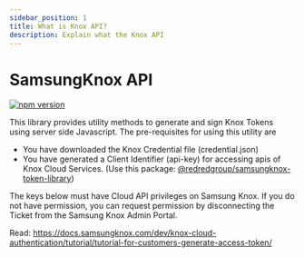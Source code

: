 ```yaml
---
sidebar_position: 1
title: What is Knox API?
description: Explain what the Knox API
---
```


# SamsungKnox API

[![npm version](https://badge.fury.io/js/@redredgroup%2Fsamsungknox-api.svg)](https://www.npmjs.com/package/@redredgroup/samsungknox-api)

This library provides utility methods to generate and sign Knox Tokens using server side Javascript. The pre-requisites for using this utility are

- You have downloaded the Knox Credential file (credential.json)
- You have generated a Client Identifier (api-key) for accessing apis of Knox Cloud Services. (Use this package: [@redredgroup/samsungknox-token-library](https://www.npmjs.com/package/@redredgroup/samsungknox-token-library))

The keys below must have Cloud API privileges on Samsung Knox. If you do not have permission, you can request permission by disconnecting the Ticket from the Samsung Knox Admin Portal.

Read: https://docs.samsungknox.com/dev/knox-cloud-authentication/tutorial/tutorial-for-customers-generate-access-token/
